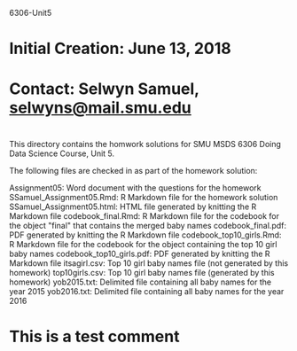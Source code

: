 6306-Unit5
# 
# Initial Creation: June 13, 2018
# Contact: Selwyn Samuel, selwyns@mail.smu.edu
#
This directory contains the homwork solutions for SMU MSDS 6306 Doing Data Science Course, Unit 5.

The following files are checked in as part of the homework solution:

Assignment05: Word document with the questions for the homework
SSamuel_Assignment05.Rmd: R Markdown file for the homework solution
SSamuel_Assignment05.html: HTML file generated by knitting the R Markdown file
codebook_final.Rmd: R Markdown file for the codebook for the object "final" that contains the merged baby names
codebook_final.pdf: PDF generated by knitting the R Markdown file
codebook_top10_girls.Rmd: R Markdown file for the codebook for the object containing the top 10 girl baby names
codebook_top10_girls.pdf: PDF generated by knitting the R Markdown file
itsagirl.csv: Top 10 girl baby names file (not generated by this homework)
top10girls.csv: Top 10 girl baby names file (generated by this homework)
yob2015.txt: Delimited file containing all baby names for the year 2015
yob2016.txt: Delimited file containing all baby names for the year 2016

# This is a test comment